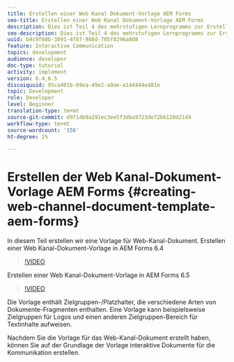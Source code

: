 ```yaml
---
title: Erstellen einer Web Kanal Dokument-Vorlage AEM Forms
seo-title: Erstellen einer Web Kanal Dokument-Vorlage AEM Forms
description: Dies ist Teil 4 des mehrstufigen Lernprogramms zur Erstellung Ihres ersten interaktiven Kommunikations-Dokuments. In diesem Teil erstellen wir eine Vorlage für Web-Kanal-Dokument.
seo-description: Dies ist Teil 4 des mehrstufigen Lernprogramms zur Erstellung Ihres ersten interaktiven Kommunikations-Dokuments. In diesem Teil erstellen wir eine Vorlage für Web-Kanal-Dokument.
uuid: b4c9f68b-3091-4f87-988d-705f0296a8d8
feature: Interactive Communication
topics: development
audience: developer
doc-type: tutorial
activity: implement
version: 6.4,6.5
discoiquuid: 95ca401b-69ea-49e2-a9ae-e144444e481e
topic: Development
role: Developer
level: Beginner
translation-type: tm+mt
source-git-commit: d9714b9a291ec3ee5f3dba9723de72bb120d2149
workflow-type: tm+mt
source-wordcount: '156'
ht-degree: 2%

---
```



# Erstellen der Web Kanal-Dokument-Vorlage AEM Forms {#creating-web-channel-document-template-aem-forms}

In diesem Teil erstellen wir eine Vorlage für Web-Kanal-Dokument.
Erstellen einer Web Kanal-Dokument-Vorlage in AEM Forms 6.4
>[!VIDEO](https://video.tv.adobe.com/v/22342?quality=9&learn=on)

Erstellen einer Web Kanal-Dokument-Vorlage in AEM Forms 6.5
>[!VIDEO](https://video.tv.adobe.com/v/27807?quality=9&learn=on)

Die Vorlage enthält Zielgruppen-/Platzhalter, die verschiedene Arten von Dokumente-Fragmenten enthalten. Eine Vorlage kann beispielsweise Zielgruppen für Logos und einen anderen Zielgruppen-Bereich für Textinhalte aufweisen.

Nachdem Sie die Vorlage für das Web-Kanal-Dokument erstellt haben, können Sie auf der Grundlage der Vorlage interaktive Dokumente für die Kommunikation erstellen.
